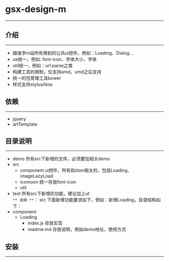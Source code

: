 # gsx-design-m
---

## 介绍
---
* 跟谁学m站所有用到的公共ui控件，例如：Loading、Dialog...
* ue统一，例如: font-icon、字体大小、字体
* util统一，例如：url.parse之类
* 构建工具的限制，仅支持amd，umd之后支持
* 统一的包管理工具bower
* 样式支持stylus/less

## 依赖
---
* jquery
* artTemplate

## 目录说明
---
* demo 所有src下新增的文件，必须要加相关demo
* src
    * component ui控件，所有和dom相关的，包括Loading、imageLazyLoad
    * icomoon 统一存放font-icon
    * util
* test 所有src下新增的功能，建议加上ut  
`** 说明 **`：
src 下面新增功能要求如下，例如：新增Loading，目录结构如下：
* component
    * Loading
        * index.js  存放实现
        * readme.md 存放说明，例如demo地址，使用方式

## 安装
---



